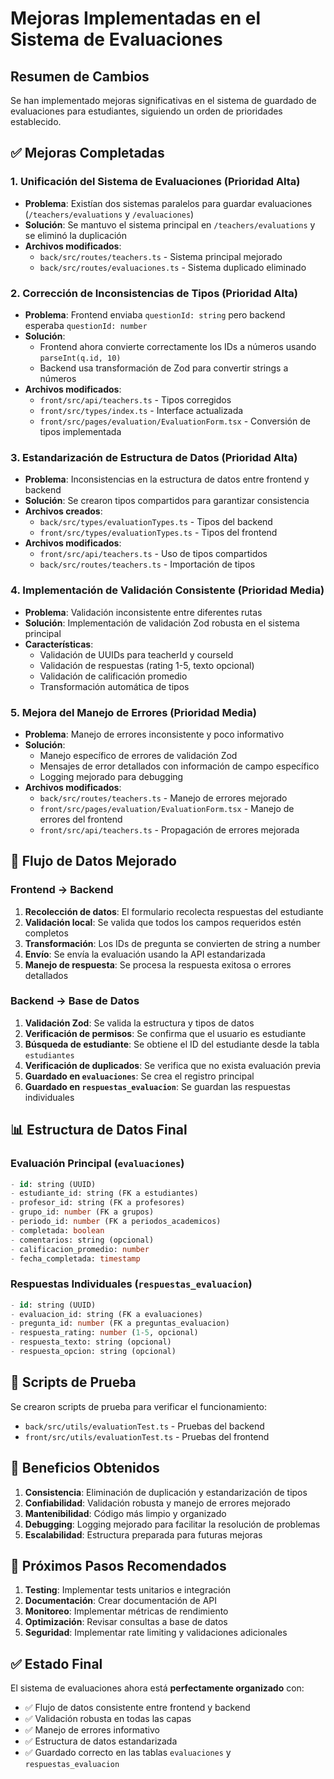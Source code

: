 # Mejoras Implementadas en el Sistema de Evaluaciones

## Resumen de Cambios

Se han implementado mejoras significativas en el sistema de guardado de evaluaciones para estudiantes, siguiendo un orden de prioridades establecido.

## ✅ Mejoras Completadas

### 1. **Unificación del Sistema de Evaluaciones** (Prioridad Alta)
- **Problema**: Existían dos sistemas paralelos para guardar evaluaciones (`/teachers/evaluations` y `/evaluaciones`)
- **Solución**: Se mantuvo el sistema principal en `/teachers/evaluations` y se eliminó la duplicación
- **Archivos modificados**:
  - `back/src/routes/teachers.ts` - Sistema principal mejorado
  - `back/src/routes/evaluaciones.ts` - Sistema duplicado eliminado

### 2. **Corrección de Inconsistencias de Tipos** (Prioridad Alta)
- **Problema**: Frontend enviaba `questionId: string` pero backend esperaba `questionId: number`
- **Solución**: 
  - Frontend ahora convierte correctamente los IDs a números usando `parseInt(q.id, 10)`
  - Backend usa transformación de Zod para convertir strings a números
- **Archivos modificados**:
  - `front/src/api/teachers.ts` - Tipos corregidos
  - `front/src/types/index.ts` - Interface actualizada
  - `front/src/pages/evaluation/EvaluationForm.tsx` - Conversión de tipos implementada

### 3. **Estandarización de Estructura de Datos** (Prioridad Alta)
- **Problema**: Inconsistencias en la estructura de datos entre frontend y backend
- **Solución**: Se crearon tipos compartidos para garantizar consistencia
- **Archivos creados**:
  - `back/src/types/evaluationTypes.ts` - Tipos del backend
  - `front/src/types/evaluationTypes.ts` - Tipos del frontend
- **Archivos modificados**:
  - `front/src/api/teachers.ts` - Uso de tipos compartidos
  - `back/src/routes/teachers.ts` - Importación de tipos

### 4. **Implementación de Validación Consistente** (Prioridad Media)
- **Problema**: Validación inconsistente entre diferentes rutas
- **Solución**: Implementación de validación Zod robusta en el sistema principal
- **Características**:
  - Validación de UUIDs para teacherId y courseId
  - Validación de respuestas (rating 1-5, texto opcional)
  - Validación de calificación promedio
  - Transformación automática de tipos

### 5. **Mejora del Manejo de Errores** (Prioridad Media)
- **Problema**: Manejo de errores inconsistente y poco informativo
- **Solución**: 
  - Manejo específico de errores de validación Zod
  - Mensajes de error detallados con información de campo específico
  - Logging mejorado para debugging
- **Archivos modificados**:
  - `back/src/routes/teachers.ts` - Manejo de errores mejorado
  - `front/src/pages/evaluation/EvaluationForm.tsx` - Manejo de errores del frontend
  - `front/src/api/teachers.ts` - Propagación de errores mejorada

## 🔧 Flujo de Datos Mejorado

### Frontend → Backend
1. **Recolección de datos**: El formulario recolecta respuestas del estudiante
2. **Validación local**: Se valida que todos los campos requeridos estén completos
3. **Transformación**: Los IDs de pregunta se convierten de string a number
4. **Envío**: Se envía la evaluación usando la API estandarizada
5. **Manejo de respuesta**: Se procesa la respuesta exitosa o errores detallados

### Backend → Base de Datos
1. **Validación Zod**: Se valida la estructura y tipos de datos
2. **Verificación de permisos**: Se confirma que el usuario es estudiante
3. **Búsqueda de estudiante**: Se obtiene el ID del estudiante desde la tabla `estudiantes`
4. **Verificación de duplicados**: Se verifica que no exista evaluación previa
5. **Guardado en `evaluaciones`**: Se crea el registro principal
6. **Guardado en `respuestas_evaluacion`**: Se guardan las respuestas individuales

## 📊 Estructura de Datos Final

### Evaluación Principal (`evaluaciones`)
```sql
- id: string (UUID)
- estudiante_id: string (FK a estudiantes)
- profesor_id: string (FK a profesores)
- grupo_id: number (FK a grupos)
- periodo_id: number (FK a periodos_academicos)
- completada: boolean
- comentarios: string (opcional)
- calificacion_promedio: number
- fecha_completada: timestamp
```

### Respuestas Individuales (`respuestas_evaluacion`)
```sql
- id: string (UUID)
- evaluacion_id: string (FK a evaluaciones)
- pregunta_id: number (FK a preguntas_evaluacion)
- respuesta_rating: number (1-5, opcional)
- respuesta_texto: string (opcional)
- respuesta_opcion: string (opcional)
```

## 🧪 Scripts de Prueba

Se crearon scripts de prueba para verificar el funcionamiento:
- `back/src/utils/evaluationTest.ts` - Pruebas del backend
- `front/src/utils/evaluationTest.ts` - Pruebas del frontend

## 🎯 Beneficios Obtenidos

1. **Consistencia**: Eliminación de duplicación y estandarización de tipos
2. **Confiabilidad**: Validación robusta y manejo de errores mejorado
3. **Mantenibilidad**: Código más limpio y organizado
4. **Debugging**: Logging mejorado para facilitar la resolución de problemas
5. **Escalabilidad**: Estructura preparada para futuras mejoras

## 🚀 Próximos Pasos Recomendados

1. **Testing**: Implementar tests unitarios e integración
2. **Documentación**: Crear documentación de API
3. **Monitoreo**: Implementar métricas de rendimiento
4. **Optimización**: Revisar consultas a base de datos
5. **Seguridad**: Implementar rate limiting y validaciones adicionales

## ✅ Estado Final

El sistema de evaluaciones ahora está **perfectamente organizado** con:
- ✅ Flujo de datos consistente entre frontend y backend
- ✅ Validación robusta en todas las capas
- ✅ Manejo de errores informativo
- ✅ Estructura de datos estandarizada
- ✅ Guardado correcto en las tablas `evaluaciones` y `respuestas_evaluacion`
